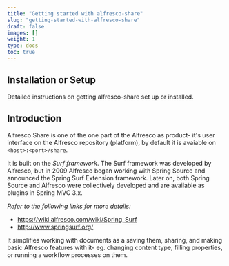 ```yaml
---
title: "Getting started with alfresco-share"
slug: "getting-started-with-alfresco-share"
draft: false
images: []
weight: 1
type: docs
toc: true
---
```


## Installation or Setup
Detailed instructions on getting alfresco-share set up or installed.

## Introduction
Alfresco Share is one of the one part of the Alfresco as product- it's user interface on the Alfresco repository (platform), by default it is avaiable on `<host>:<port>/share`.

It is built on the *Surf framework*. The Surf framework was developed by Alfresco, but in
2009 Alfresco began working with Spring Source and announced the Spring Surf
Extension framework. Later on, both Spring Source and Alfresco were collectively
developed and are available as plugins in Spring MVC 3.x.

*Refer to the following links for more details:*

 - https://wiki.alfresco.com/wiki/Spring_Surf
 - http://www.springsurf.org/

It simplifies working with documents as a saving them, sharing, and making basic Alfresco features with it- eg. changing content type, filling properties, or running a workflow processes on them.

